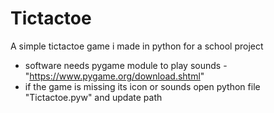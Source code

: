 # Tictactoe
A simple tictactoe game i made in python for a school project
- software needs pygame module to play sounds -"https://www.pygame.org/download.shtml"
- if the game is missing its icon or sounds open python file "Tictactoe.pyw" and update path
